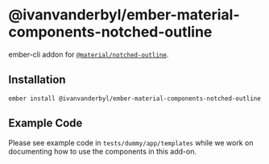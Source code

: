 @ivanvanderbyl/ember-material-components-notched-outline
======================

ember-cli addon for [`@material/notched-outline`](https://github.com/material-components/material-components-web/tree/master/packages/mdc-notched-outline).

Installation
------------

    ember install @ivanvanderbyl/ember-material-components-notched-outline

Example Code
---------------

Please see example code in `tests/dummy/app/templates` while we work on documenting how to
use the components in this add-on.

